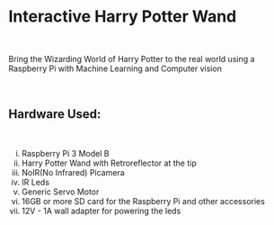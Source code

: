<h1><b>Interactive Harry Potter Wand</b></h1>
<br>
<p>Bring the Wizarding World of Harry Potter to the real world using a Raspberry Pi with Machine Learning and Computer vision</p>
<br>
<h2><b>Hardware Used:</b></h2>
<br>
<ol type = "i">
    <li> Raspberry Pi 3 Model B</li>
    <li> Harry Potter Wand with Retroreflector at the tip</li>
    <li> NoIR(No Infrared) Picamera</li>
    <li> IR Leds</li>
    <li> Generic Servo Motor</li>
    <li> 16GB or more SD card for the Raspberry Pi and other accessories</li>
    <li> 12V - 1A wall adapter for powering the leds</li>
</ol>

